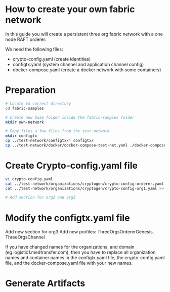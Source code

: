 # How to create your own fabric network
In this guide you will create a persistent three org fabric network with a one node RAFT orderer.

We need the following files:

- crypto-config.yaml (create identities)
- configtx.yaml (system channel and application channel config)
- docker-compose.yaml (create a docker network with some containers)

# Preparation
```bash
# Locate to correct directory
cd fabric-samples

# Create new base folder inside the fabric-samples folder
mkdir own-network

# Copy files a few files from the test-network
mkdir configtx
cp ../test-network/configtx/* configtx/
cp ../test-network/docker/docker-compose-test-net.yaml ./docker-compose.yaml
```

# Create Crypto-config.yaml file
```bash
vi crypto-config.yaml
cat ../test-network/organizations/cryptogen/crypto-config-orderer.yaml >> crypto-config.yaml
cat ../test-network/organizations/cryptogen/crypto-config-org1.yaml >> crypto-config.yaml

# Add section for org2 and org3
```

# Modify the configtx.yaml file

Add new section for org3
Add new profiles: ThreeOrgsOrdererGenesis, ThreeOrgsChannel

If you have changed names for the organizations, and domain (eg.logistic1.medtransfer.com), then you have to replace all organization names and container names in the configtx.yaml file, the crypto-config.yaml file, and the docker-compose.yaml file with your new names. 

# Generate Artifacts








